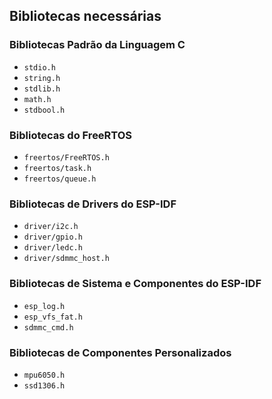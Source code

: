 ## Bibliotecas necessárias

### Bibliotecas Padrão da Linguagem C
* `stdio.h`
* `string.h`
* `stdlib.h`
* `math.h`
* `stdbool.h`

### Bibliotecas do FreeRTOS

* `freertos/FreeRTOS.h`
* `freertos/task.h`
* `freertos/queue.h`

### Bibliotecas de Drivers do ESP-IDF

* `driver/i2c.h`
* `driver/gpio.h`
* `driver/ledc.h`
* `driver/sdmmc_host.h`

### Bibliotecas de Sistema e Componentes do ESP-IDF

* `esp_log.h`
* `esp_vfs_fat.h`
* `sdmmc_cmd.h`

### Bibliotecas de Componentes Personalizados

* `mpu6050.h`
* `ssd1306.h`
